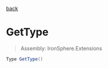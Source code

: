 ﻿

[back](/IronSphere.Extensions/types/IntegerExtension)

# GetType

> Assembly: IronSphere.Extensions

```csharp
Type GetType()
```



 